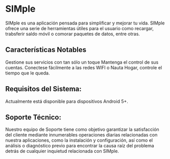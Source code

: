 # SIMple
SIMple es una aplicación pensada para simplificar y mejorar 
tu vida. 
SIMple ofrece una serie de herramientas útiles para el usuario 
como recargar, trabsferir saldo móvil o comorar 
paquetes de datos, entre otras.

## Características Notables 
 Gestione sus servicios con tan sólo un toque
 Mantenga el control de sus cuentas.
 Conectese fácilmente a las redes WIFI o Nauta Hogar, controle el tiempo que le queda.
 
 ## Requisitos del Sistema:  
Actualmente está disponible para dispositivos Android 5+.  

 ## Soporte Técnico:  
Nuestro equipo de Soporte tiene como objetivo garantizar la 
satisfacción del cliente mediante innumerables operaciones 
diarias relacionadas con nuestra aplicaciones, como la instalación 
y configuración, así como el análisis o diagnóstico previo para 
encontrar la causa raíz del problema detrás de cualquier 
inquietud relacionada con SIMple.
